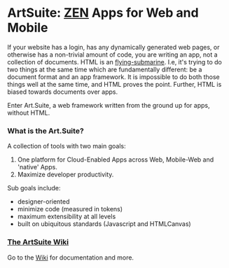 # ArtSuite: [ZEN](http://www.essenceandartifact.com/2016/02/yagni-and-building-in-house-frameworks.html) Apps for Web and Mobile

If your website has a login, has any dynamically generated web pages, or otherwise has a non-trivial amount of code, you are writing an app, not a collection of documents. HTML is an [flying-submarine](https://en.wikipedia.org/wiki/Flying_submarine). I.e, it's trying to do two things at the same time which are fundamentally different: be a document format and an app framework. It is impossible to do both those things well at the same time, and HTML proves the point. Further, HTML is biased towards documents over apps.

Enter Art.Suite, a web framework written from the ground up for apps, without HTML.

### What is the Art.Suite?

A collection of tools with two main goals:

1. One platform for Cloud-Enabled Apps across Web, Mobile-Web and 'native' Apps.
2. Maximize developer productivity.

Sub goals include:

* designer-oriented
* minimize code (measured in tokens)
* maximum extensibility at all levels
* built on ubiquitous standards (Javascript and HTMLCanvas)

### [The ArtSuite Wiki](https://github.com/imikimi/art-suite/wiki)

Go to the [Wiki](https://github.com/imikimi/art-suite/wiki) for documentation and more.
